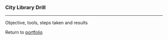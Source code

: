 ### City Library Drill
***

Objective, tools, steps taken and results

Return to [portfolio](/Portfolio)
